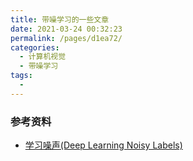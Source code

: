 ```yaml
---
title: 带噪学习的一些文章
date: 2021-03-24 00:32:23
permalink: /pages/d1ea72/
categories:
  - 计算机视觉
  - 带噪学习
tags:
  - 
---
```

### 参考资料

- [学习噪声(Deep Learning Noisy Labels)](https://www.yuque.com/weijiawu/research/btizqx)

